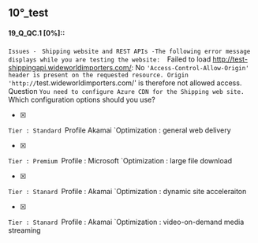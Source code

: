 ##   10°_test


#### 19_Q_QC.1 [0%]::
`Issues -
`
`Shipping website and REST APIs -The following error message displays while you are testing the website: 
`Failed to load http://test-shippingapi.wideworldimporters.com/: No `'Access-Control-Allow-Origin' header is present on the requested resource. Origin 'http://`test.wideworldimporters.com/' is therefore not allowed access.
`
`Question
`You need to configure Azure CDN for the Shipping web site.
`Which configuration options should you use?


- [x] 
`Tier : Standard
`Profile Akamai
`Optimization : general web delivery

- [x] 
`Tier : Premium
`Profile : Microsoft
`Optimization : large file download

- [x] 
`Tier : Stanard
`Profile : Akamai
`Optimization : dynamic site acceleraiton

- [x] 
`Tier : Stanard
`Profile : Akamai
`Optimization : video-on-demand media streaming